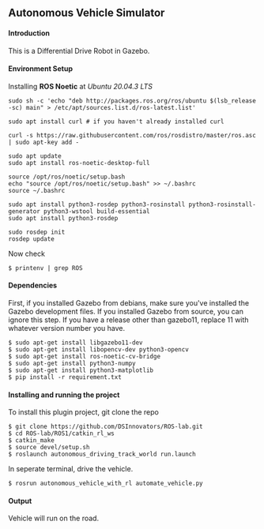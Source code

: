## Autonomous Vehicle Simulator 

#### Introduction

This is a Differential Drive Robot in Gazebo.


#### Environment Setup
Installing **ROS Noetic** at *Ubuntu 20.04.3 LTS*
    
    sudo sh -c 'echo "deb http://packages.ros.org/ros/ubuntu $(lsb_release -sc) main" > /etc/apt/sources.list.d/ros-latest.list'
    
    sudo apt install curl # if you haven't already installed curl
     
    curl -s https://raw.githubusercontent.com/ros/rosdistro/master/ros.asc | sudo apt-key add -
     
    sudo apt update
    sudo apt install ros-noetic-desktop-full
     
    source /opt/ros/noetic/setup.bash
    echo "source /opt/ros/noetic/setup.bash" >> ~/.bashrc
    source ~/.bashrc
     
    sudo apt install python3-rosdep python3-rosinstall python3-rosinstall-generator python3-wstool build-essential
    sudo apt install python3-rosdep
     
    sudo rosdep init
    rosdep update
 
Now check

    $ printenv | grep ROS


#### Dependencies
First, if you installed Gazebo from debians, make sure you've installed the Gazebo development files. If you installed Gazebo from source, you can ignore this step. If you have a release other than gazebo11, replace 11 with whatever version number you have.

    $ sudo apt-get install libgazebo11-dev
    $ sudo apt-get install libopencv-dev python3-opencv
    $ sudo apt-get install ros-noetic-cv-bridge
    $ sudo apt-get install python3-numpy
    $ sudo apt-get install python3-matplotlib
    $ pip install -r requirement.txt


#### Installing and running the project
To install this plugin project, git clone the repo

    $ git clone https://github.com/DSInnovators/ROS-lab.git
    $ cd ROS-lab/ROS1/catkin_rl_ws
    $ catkin_make
    $ source devel/setup.sh 
    $ roslaunch autonomous_driving_track_world run.launch



In seperate terminal, drive the vehicle.

    $ rosrun autonomous_vehicle_with_rl automate_vehicle.py


#### Output
Vehicle will run on the road.
    

   


